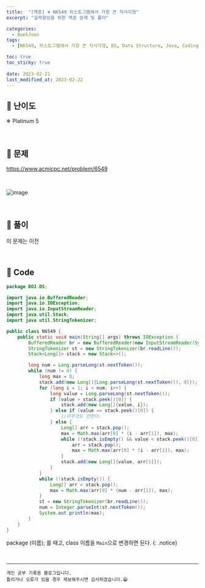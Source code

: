 ```yaml
---
title:  "[백준] ❄ N6549 히스토그램에서 가장 큰 직사각형"
excerpt: "실력향상을 위한 백준 문제 및 풀이"

categories:
  - BaekJoon
tags:
  - [N6549, 히스토그램에서 가장 큰 직사각형, DS, Data Structure, Java, Coding_Test, Coding, Test, baekJoon, 백준]

toc: true
toc_sticky: true
 
date: 2023-02-21
last_modified_at: 2023-02-22
---
```


## 📌 난이도

  ❄ Platinum 5

<br>

## 📌 문제

<https://www.acmicpc.net/problem/6549>

<br>

![image](https://user-images.githubusercontent.com/37824506/220393298-13fa3067-a518-4227-9380-e05d2f396726.png)


<br>

## 📌 풀이  

이 문제는 이전 

<br>

## 📌 Code

```java
package BOJ.DS;

import java.io.BufferedReader;
import java.io.IOException;
import java.io.InputStreamReader;
import java.util.Stack;
import java.util.StringTokenizer;

public class N6549 {
    public static void main(String[] args) throws IOException {
        BufferedReader br = new BufferedReader(new InputStreamReader(System.in));
        StringTokenizer st = new StringTokenizer(br.readLine());
        Stack<Long[]> stack = new Stack<>();

        long num = Long.parseLong(st.nextToken());
        while (num != 0) {
            long max = 0;
            stack.add(new Long[]{Long.parseLong(st.nextToken()), 0l});
            for (long i = 1; i < num; i++) {
                long value = Long.parseLong(st.nextToken());
                if (value > stack.peek()[0]) {
                    stack.add(new Long[]{value, i});
                } else if (value == stack.peek()[0]) {
                    //아무것도 안한다.
                } else {
                    Long[] arr = stack.pop();
                    max = Math.max(arr[0] * (i - arr[1]), max);
                    while (!stack.isEmpty() && value < stack.peek()[0]) {
                        arr = stack.pop();
                        max = Math.max(arr[0] * (i - arr[1]), max);
                    }
                    stack.add(new Long[]{value, arr[1]});
                }
            }
            while (!stack.isEmpty()) {
                Long[] arr = stack.pop();
                max = Math.max(arr[0] * (num - arr[1]), max);
            }
            st = new StringTokenizer(br.readLine());
            num = Integer.parseInt(st.nextToken());
            System.out.println(max);
        }
    }
}
```

package (이름); 를 때고, class 이름을 `Main`으로 변경하면 된다.
{: .notice} 


<br>


***
    개인 공부 기록용 블로그입니다.
    틀리거나 오류가 있을 경우 제보해주시면 감사하겠습니다.😁